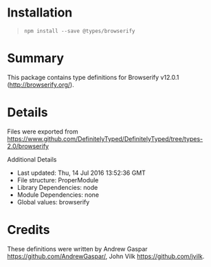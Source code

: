 # Installation
> `npm install --save @types/browserify`

# Summary
This package contains type definitions for Browserify v12.0.1 (http://browserify.org/).

# Details
Files were exported from https://www.github.com/DefinitelyTyped/DefinitelyTyped/tree/types-2.0/browserify

Additional Details
 * Last updated: Thu, 14 Jul 2016 13:52:36 GMT
 * File structure: ProperModule
 * Library Dependencies: node
 * Module Dependencies: none
 * Global values: browserify

# Credits
These definitions were written by Andrew Gaspar <https://github.com/AndrewGaspar/>, John Vilk <https://github.com/jvilk>.
